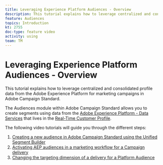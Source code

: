 ```yaml
---
title: Leveraging Experience Platform Audiences - Overview
description: This tutorial explains how to leverage centralized and consolidated profile data from the Adobe Experience Platform (AEP) for marketing campaigns in Adobe Campaign Standard (ACS).
feature: Audiences
topics: Introduction
kt: 2755
doc-type: feature video
activity: using
team: TM
---
```


# Leveraging Experience Platform Audiences - Overview

This tutorial explains how to leverage centralized and consolidated profile data from the Adobe Experience Platform for marketing campaigns in Adobe Campaign Standard.

The Audiences module within Adobe Campaign Standard  allows you to create segments using data from the [Adobe Experience Platform - Data Services](https://www.adobe.io/apis/experienceplatform/home/services.html) that lives in the [Real-Time Customer Profile](https://docs.adobe.com/content/help/en/platform-learn/tutorials/profiles/understanding-the-real-time-customer-profile.html). 

The following video tutorials will guide you through the different steps:

1. [Creating a new audience in Adobe Campaign Standard using the Unified Segment Builder](/help/acs/profiles-and-audiences/aep-audiences/creating-audiences-using-segment-builder.md)
2. [Activating AEP audiences in a marketing workflow for a Campaign delivery](/help/acs/profiles-and-audiences/aep-audiences/activating-aep-audiences.md)
3. [Changing the targeting dimension of a delivery for a Platform Audience](/help/acs/profiles-and-audiences/aep-audiences/changing-targeting-dimension.md)
  